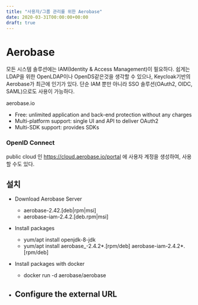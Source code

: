 ```yaml
---
title: "사용자/그룹 관리를 위한 Aerobase"
date: 2020-03-31T00:00:00+00:00
draft: true
---
```


# Aerobase
모든 시스템 솔루션에는 IAM(Identity & Access Management)이 필요하다. 쉽게는 LDAP을 위한 OpenLDAP이나 OpenDS같은것을 생각할 수 있으나, Keycloak기반의 Aerobase가 최근에 인기가 있다.
단순 IAM 뿐만 아니라 SSO 솔루션(OAuth2, OIDC, SAML)으로도 사용이 가능하다.

aerobase.io

- Free: unlimited application and back-end protection without any charges
- Multi-platform support: single UI and API to deliver OAuth2
- Multi-SDK support: provides SDKs

### OpenID Connect
public cloud 인 https://cloud.aerobase.io/portal 에 사용자 계정을 생성하여, 사용할 수도 있다.

## 설치
- Download Aerobase Server
  - aerobase-2.42.[deb|rpm|msi]
  - aerobase-iam-2.4.2.[deb.rpm|msi]

- Install packages
  - yum/apt install openjdk-8-jdk
  - yum/apt install aerobase_-2.4.2*.[rpm/deb] aerobase-iam-2.4.2*.[rpm/deb]

- Install packages with docker
  - docker run -d aerobase/aerobase

- Configure the external URL
  - 